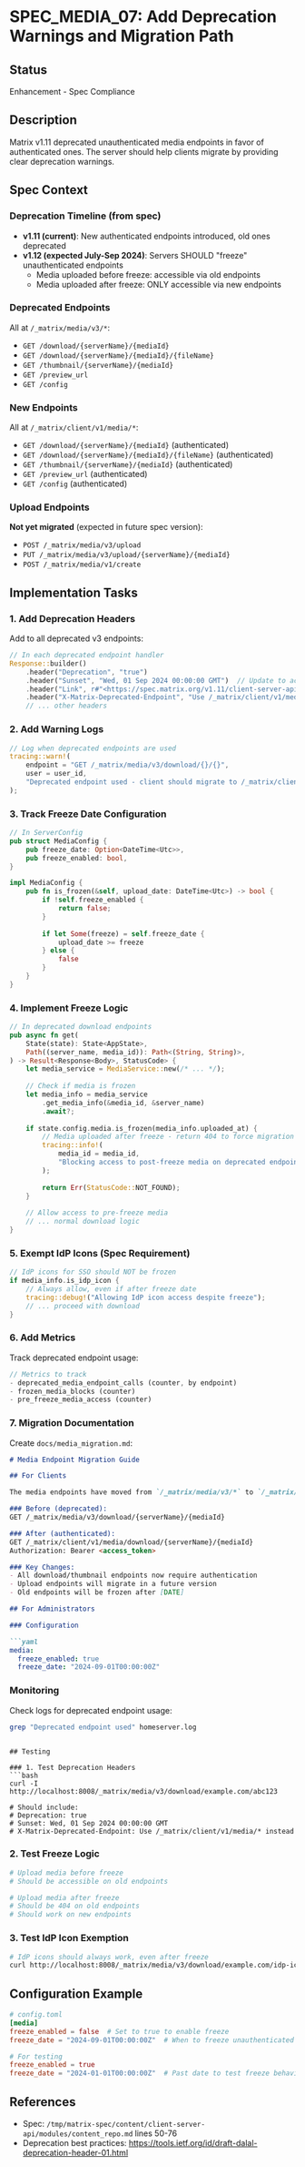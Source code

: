 # SPEC_MEDIA_07: Add Deprecation Warnings and Migration Path

## Status
Enhancement - Spec Compliance

## Description
Matrix v1.11 deprecated unauthenticated media endpoints in favor of authenticated ones. The server should help clients migrate by providing clear deprecation warnings.

## Spec Context

### Deprecation Timeline (from spec)
- **v1.11 (current)**: New authenticated endpoints introduced, old ones deprecated
- **v1.12 (expected July-Sep 2024)**: Servers SHOULD "freeze" unauthenticated endpoints
  - Media uploaded before freeze: accessible via old endpoints
  - Media uploaded after freeze: ONLY accessible via new endpoints

### Deprecated Endpoints
All at `/_matrix/media/v3/*`:
- `GET /download/{serverName}/{mediaId}`
- `GET /download/{serverName}/{mediaId}/{fileName}`
- `GET /thumbnail/{serverName}/{mediaId}`
- `GET /preview_url`
- `GET /config`

### New Endpoints
All at `/_matrix/client/v1/media/*`:
- `GET /download/{serverName}/{mediaId}` (authenticated)
- `GET /download/{serverName}/{mediaId}/{fileName}` (authenticated)
- `GET /thumbnail/{serverName}/{mediaId}` (authenticated)
- `GET /preview_url` (authenticated)
- `GET /config` (authenticated)

### Upload Endpoints
**Not yet migrated** (expected in future spec version):
- `POST /_matrix/media/v3/upload`
- `PUT /_matrix/media/v3/upload/{serverName}/{mediaId}`
- `POST /_matrix/media/v1/create`

## Implementation Tasks

### 1. Add Deprecation Headers

Add to all deprecated v3 endpoints:

```rust
// In each deprecated endpoint handler
Response::builder()
    .header("Deprecation", "true")
    .header("Sunset", "Wed, 01 Sep 2024 00:00:00 GMT")  // Update to actual v1.12 date
    .header("Link", r#"<https://spec.matrix.org/v1.11/client-server-api/#content-repository>; rel="deprecation""#)
    .header("X-Matrix-Deprecated-Endpoint", "Use /_matrix/client/v1/media/* instead")
    // ... other headers
```

### 2. Add Warning Logs

```rust
// Log when deprecated endpoints are used
tracing::warn!(
    endpoint = "GET /_matrix/media/v3/download/{}/{}",
    user = user_id,
    "Deprecated endpoint used - client should migrate to /_matrix/client/v1/media/download"
);
```

### 3. Track Freeze Date Configuration

```rust
// In ServerConfig
pub struct MediaConfig {
    pub freeze_date: Option<DateTime<Utc>>,
    pub freeze_enabled: bool,
}

impl MediaConfig {
    pub fn is_frozen(&self, upload_date: DateTime<Utc>) -> bool {
        if !self.freeze_enabled {
            return false;
        }
        
        if let Some(freeze) = self.freeze_date {
            upload_date >= freeze
        } else {
            false
        }
    }
}
```

### 4. Implement Freeze Logic

```rust
// In deprecated download endpoints
pub async fn get(
    State(state): State<AppState>,
    Path((server_name, media_id)): Path<(String, String)>,
) -> Result<Response<Body>, StatusCode> {
    let media_service = MediaService::new(/* ... */);
    
    // Check if media is frozen
    let media_info = media_service
        .get_media_info(&media_id, &server_name)
        .await?;
    
    if state.config.media.is_frozen(media_info.uploaded_at) {
        // Media uploaded after freeze - return 404 to force migration
        tracing::info!(
            media_id = media_id,
            "Blocking access to post-freeze media on deprecated endpoint"
        );
        
        return Err(StatusCode::NOT_FOUND);
    }
    
    // Allow access to pre-freeze media
    // ... normal download logic
}
```

### 5. Exempt IdP Icons (Spec Requirement)

```rust
// IdP icons for SSO should NOT be frozen
if media_info.is_idp_icon {
    // Always allow, even if after freeze date
    tracing::debug!("Allowing IdP icon access despite freeze");
    // ... proceed with download
}
```

### 6. Add Metrics

Track deprecated endpoint usage:

```rust
// Metrics to track
- deprecated_media_endpoint_calls (counter, by endpoint)
- frozen_media_blocks (counter)
- pre_freeze_media_access (counter)
```

### 7. Migration Documentation

Create `docs/media_migration.md`:

```markdown
# Media Endpoint Migration Guide

## For Clients

The media endpoints have moved from `/_matrix/media/v3/*` to `/_matrix/client/v1/media/*`.

### Before (deprecated):
GET /_matrix/media/v3/download/{serverName}/{mediaId}

### After (authenticated):
GET /_matrix/client/v1/media/download/{serverName}/{mediaId}
Authorization: Bearer <access_token>

### Key Changes:
- All download/thumbnail endpoints now require authentication
- Upload endpoints will migrate in a future version
- Old endpoints will be frozen after [DATE]

## For Administrators

### Configuration

```yaml
media:
  freeze_enabled: true
  freeze_date: "2024-09-01T00:00:00Z"
```

### Monitoring

Check logs for deprecated endpoint usage:
```bash
grep "Deprecated endpoint used" homeserver.log
```
```

## Testing

### 1. Test Deprecation Headers
```bash
curl -I http://localhost:8008/_matrix/media/v3/download/example.com/abc123

# Should include:
# Deprecation: true
# Sunset: Wed, 01 Sep 2024 00:00:00 GMT
# X-Matrix-Deprecated-Endpoint: Use /_matrix/client/v1/media/* instead
```

### 2. Test Freeze Logic
```bash
# Upload media before freeze
# Should be accessible on old endpoints

# Upload media after freeze
# Should be 404 on old endpoints
# Should work on new endpoints
```

### 3. Test IdP Icon Exemption
```bash
# IdP icons should always work, even after freeze
curl http://localhost:8008/_matrix/media/v3/download/example.com/idp-icon-123
```

## Configuration Example

```toml
# config.toml
[media]
freeze_enabled = false  # Set to true to enable freeze
freeze_date = "2024-09-01T00:00:00Z"  # When to freeze unauthenticated access

# For testing
freeze_enabled = true
freeze_date = "2024-01-01T00:00:00Z"  # Past date to test freeze behavior
```

## References
- Spec: `/tmp/matrix-spec/content/client-server-api/modules/content_repo.md` lines 50-76
- Deprecation best practices: https://tools.ietf.org/id/draft-dalal-deprecation-header-01.html
